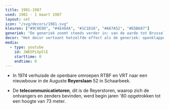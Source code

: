 ```yaml
---
title: 1981-1987
used: 1981 - 1 maart 1987
layout: set
icon: "/svg/decors/1981.svg"
kleuren: ["#9C9E9D", "#4E484A", "#1C1D18", "#A67A52", "#EDB687"]
generiek: "De generiek zoomt steeds verder in: van de aarde tot Brussel, van de Reyerslaan tot een close-up van de VRT-toren."
decor: "Het decor vertoont hetzelfde effect als de generiek: openklappende hoeken met daarachter een flauwe lichtbron."
media:
  - type: youtube
    id: JW65PiXp5lE
    starttime: 0
    endtime: 0
---
```


* In 1974 verhuisde de openbare omroepen RTBF en VRT naar een nieuwbouw in de Auguste **Reyerslaan** 52 in Schaarbeek.

* De **telecommunicatietoren**, dit is de Reyerstoren, waarop zich de ontvangers en zenders bevinden, werd begin jaren '80 opgetrokken tot een hoogte van 73 meter.

